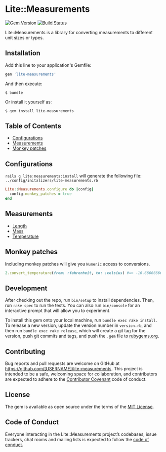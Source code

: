 # Lite::Measurements

[![Gem Version](https://badge.fury.io/rb/lite-measurements.svg)](http://badge.fury.io/rb/lite-measurements)
[![Build Status](https://travis-ci.org/drexed/lite-measurements.svg?branch=master)](https://travis-ci.org/drexed/lite-measurements)

Lite::Measurements is a library for converting measurements to different unit sizes or types.

## Installation

Add this line to your application's Gemfile:

```ruby
gem 'lite-measurements'
```

And then execute:

    $ bundle

Or install it yourself as:

    $ gem install lite-measurements

## Table of Contents

* [Configurations](#configurations)
* [Measurements](#measurements)
* [Monkey patches](#monkey-patches)

## Configurations

`rails g lite:measurements:install` will generate the following file:
`../config/initalizers/lite-measurements.rb`

```ruby
Lite::Measurements.configure do |config|
  config.monkey_patches = true
end
```

## Measurements

* [Length](https://github.com/drexed/lite-ruby/blob/master/docs/LENGTH.md)
* [Mass](https://github.com/drexed/lite-ruby/blob/master/docs/MASS.md)
* [Temperature](https://github.com/drexed/lite-ruby/blob/master/docs/TEMPERATURE.md)

## Monkey patches

Including monkey patches will give you `Numeric` access to conversions.

```ruby
2.convert_temperature(from: :fahrenheit, to: :celsius) #=> -16.666666666666668
```

## Development

After checking out the repo, run `bin/setup` to install dependencies. Then, run `rake spec` to run the tests. You can also run `bin/console` for an interactive prompt that will allow you to experiment.

To install this gem onto your local machine, run `bundle exec rake install`. To release a new version, update the version number in `version.rb`, and then run `bundle exec rake release`, which will create a git tag for the version, push git commits and tags, and push the `.gem` file to [rubygems.org](https://rubygems.org).

## Contributing

Bug reports and pull requests are welcome on GitHub at https://github.com/[USERNAME]/lite-measurements. This project is intended to be a safe, welcoming space for collaboration, and contributors are expected to adhere to the [Contributor Covenant](http://contributor-covenant.org) code of conduct.

## License

The gem is available as open source under the terms of the [MIT License](https://opensource.org/licenses/MIT).

## Code of Conduct

Everyone interacting in the Lite::Measurements project’s codebases, issue trackers, chat rooms and mailing lists is expected to follow the [code of conduct](https://github.com/[USERNAME]/lite-measurements/blob/master/CODE_OF_CONDUCT.md).
